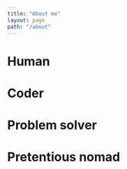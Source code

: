 ```yaml
---
title: "About me"
layout: page
path: "/about"
---
```


# Human


# Coder


# Problem solver


# Pretentious nomad
